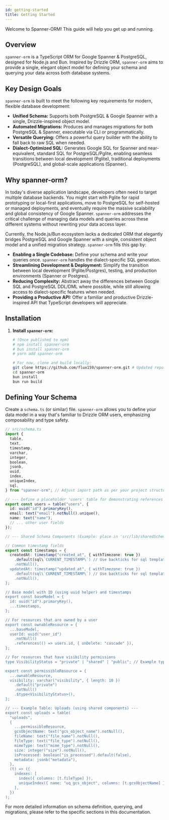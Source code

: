 ```yaml
---
id: getting-started
title: Getting Started
---
```


Welcome to Spanner-ORM! This guide will help you get up and running.

## Overview

`spanner-orm` is a TypeScript ORM for Google Spanner & PostgreSQL, designed for Node.js and Bun. Inspired by Drizzle ORM, `spanner-orm` aims to provide a single, elegant object model for defining your schema and querying your data across both database systems.

## Key Design Goals

`spanner-orm` is built to meet the following key requirements for modern, flexible database development:

- **Unified Schema:** Supports both PostgreSQL & Google Spanner with a single, Drizzle-inspired object model.
- **Automated Migrations:** Produces and manages migrations for both PostgreSQL & Spanner, executable via CLI or programmatically.
- **Versatile Querying:** Offers a powerful query builder with the ability to fall back to raw SQL when needed.
- **Dialect-Optimized SQL:** Generates Google SQL for Spanner and near-equivalent, standard SQL for PostgreSQL/Pglite, enabling seamless transitions between local development (Pglite), traditional deployments (PostgreSQL), and global-scale applications (Spanner).

## Why spanner-orm?

In today's diverse application landscape, developers often need to target multiple database backends. You might start with Pglite for rapid prototyping or local-first applications, move to PostgreSQL for self-hosted or managed deployments, and eventually require the massive scalability and global consistency of Google Spanner. `spanner-orm` addresses the critical challenge of managing data models and queries across these different systems without rewriting your data access layer.

Currently, the Node.js/Bun ecosystem lacks a dedicated ORM that elegantly bridges PostgreSQL and Google Spanner with a single, consistent object model and a unified migration strategy. `spanner-orm` fills this gap by:

- **Enabling a Single Codebase:** Define your schema and write your queries once. `spanner-orm` handles the dialect-specific SQL generation.
- **Streamlining Development & Deployment:** Simplify the transition between local development (Pglite/Postgres), testing, and production environments (Spanner or Postgres).
- **Reducing Complexity:** Abstract away the differences between Google SQL and PostgreSQL DDL/DML where possible, while still allowing access to dialect-specific features when needed.
- **Providing a Productive API:** Offer a familiar and productive Drizzle-inspired API that TypeScript developers will appreciate.

## Installation

1.  **Install `spanner-orm`:**

    ```bash
    # (Once published to npm)
    # npm install spanner-orm
    # bun install spanner-orm
    # yarn add spanner-orm

    # For now, clone and build locally:
    git clone https://github.com/flux159/spanner-orm.git # Updated repo
    cd spanner-orm
    bun install
    bun run build
    ```

## Defining Your Schema

Create a `schema.ts` (or similar) file. `spanner-orm` allows you to define your data model in a way that's familiar to Drizzle ORM users, emphasizing composability and type safety.

```typescript
// src/schema.ts
import {
  table,
  text,
  timestamp,
  varchar,
  integer,
  boolean,
  jsonb,
  uuid,
  index,
  uniqueIndex,
  sql,
} from "spanner-orm"; // Adjust import path as per your project structure

// --- Define a placeholder 'users' table for demonstrating references ---
export const users = table("users", {
  id: uuid("id").primaryKey(),
  email: text("email").notNull().unique(),
  name: text("name"),
  // ... other user fields
});

// --- Shared Schema Components (Example: place in 'src/lib/sharedSchemas.ts') ---

// Common timestamp fields
export const timestamps = {
  createdAt: timestamp("created_at", { withTimezone: true })
    .default(sql\`CURRENT_TIMESTAMP\`) // Use backticks for sql template literal
    .notNull(),
  updatedAt: timestamp("updated_at", { withTimezone: true })
    .default(sql\`CURRENT_TIMESTAMP\`) // Use backticks for sql template literal
    .notNull(),
};

// Base model with ID (using uuid helper) and timestamps
export const baseModel = {
  id: uuid("id").primaryKey(),
  ...timestamps,
};

// For resources that are owned by a user
export const ownableResource = {
  ...baseModel,
  userId: uuid("user_id")
    .notNull()
    .references(() => users.id, { onDelete: "cascade" }),
};

// For resources that have visibility permissions
type VisibilityStatus = "private" | "shared" | "public"; // Example type for visibility

export const permissibleResource = {
  ...ownableResource,
  visibility: varchar("visibility", { length: 10 })
    .default("private")
    .notNull()
    .$type<VisibilityStatus>(),
};

// --- Example Table: Uploads (using shared components) ---
export const uploads = table(
  "uploads",
  {
    ...permissibleResource,
    gcsObjectName: text("gcs_object_name").notNull(),
    fileName: text("file_name").notNull(),
    fileType: text("file_type").notNull(),
    mimeType: text("mime_type").notNull(),
    size: integer("size").notNull(),
    isProcessed: boolean("is_processed").default(false),
    metadata: jsonb("metadata"),
  },
  (t) => ({
    indexes: [
      index({ columns: [t.fileType] }),
      uniqueIndex({ name: "uq_gcs_object", columns: [t.gcsObjectName] }),
    ],
  })
);
```

For more detailed information on schema definition, querying, and migrations, please refer to the specific sections in this documentation.
